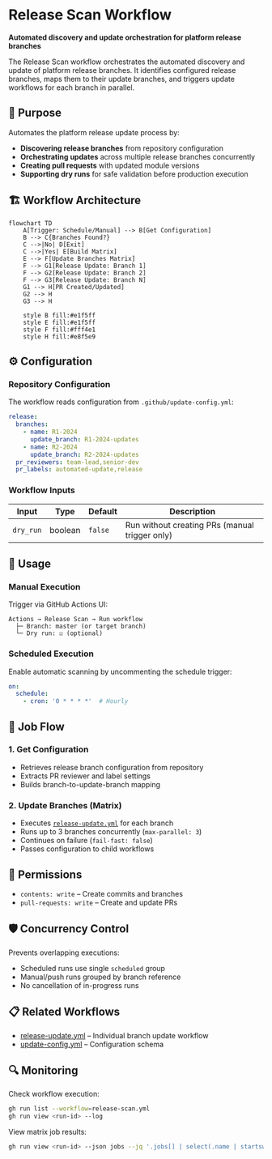 # Release Scan Workflow

**Automated discovery and update orchestration for platform release branches**

The Release Scan workflow orchestrates the automated discovery and update of platform release branches. It identifies configured release branches, maps them to their update branches, and triggers update workflows for each branch in parallel.

## 🎯 Purpose

Automates the platform release update process by:

- **Discovering release branches** from repository configuration
- **Orchestrating updates** across multiple release branches concurrently
- **Creating pull requests** with updated module versions
- **Supporting dry runs** for safe validation before production execution

## 🏗️ Workflow Architecture

```mermaid
flowchart TD
    A[Trigger: Schedule/Manual] --> B[Get Configuration]
    B --> C{Branches Found?}
    C -->|No| D[Exit]
    C -->|Yes| E[Build Matrix]
    E --> F[Update Branches Matrix]
    F --> G1[Release Update: Branch 1]
    F --> G2[Release Update: Branch 2]
    F --> G3[Release Update: Branch N]
    G1 --> H[PR Created/Updated]
    G2 --> H
    G3 --> H
    
    style B fill:#e1f5ff
    style E fill:#e1f5ff
    style F fill:#fff4e1
    style H fill:#e8f5e9
```

## ⚙️ Configuration

### Repository Configuration

The workflow reads configuration from `.github/update-config.yml`:

```yaml
release:
  branches:
    - name: R1-2024
      update_branch: R1-2024-updates
    - name: R2-2024
      update_branch: R2-2024-updates
  pr_reviewers: team-lead,senior-dev
  pr_labels: automated-update,release
```

### Workflow Inputs

| Input | Type | Default | Description |
|-------|------|---------|-------------|
| `dry_run` | boolean | `false` | Run without creating PRs (manual trigger only) |

## 🚀 Usage

### Manual Execution

Trigger via GitHub Actions UI:
```
Actions → Release Scan → Run workflow
  ├─ Branch: master (or target branch)
  └─ Dry run: ☑ (optional)
```

### Scheduled Execution

Enable automatic scanning by uncommenting the schedule trigger:

```yaml
on:
  schedule:
    - cron: '0 * * * *'  # Hourly
```

## 🔄 Job Flow

### 1. Get Configuration
- Retrieves release branch configuration from repository
- Extracts PR reviewer and label settings
- Builds branch-to-update-branch mapping

### 2. Update Branches (Matrix)
- Executes [`release-update.yml`](../workflows/release-update.yml) for each branch
- Runs up to 3 branches concurrently (`max-parallel: 3`)
- Continues on failure (`fail-fast: false`)
- Passes configuration to child workflows

## 🔐 Permissions

- `contents: write` – Create commits and branches
- `pull-requests: write` – Create and update PRs

## 🛡️ Concurrency Control

Prevents overlapping executions:
- Scheduled runs use single `scheduled` group
- Manual/push runs grouped by branch reference
- No cancellation of in-progress runs

## 📋 Related Workflows

- [release-update.yml](../workflows/release-update.yml) – Individual branch update workflow
- [update-config.yml](../update-config.yml) – Configuration schema

## 🔍 Monitoring

Check workflow execution:
```bash
gh run list --workflow=release-scan.yml
gh run view <run-id> --log
```

View matrix job results:
```bash
gh run view <run-id> --json jobs --jq '.jobs[] | select(.name | startswith("Update")) | {name, conclusion}'
```

